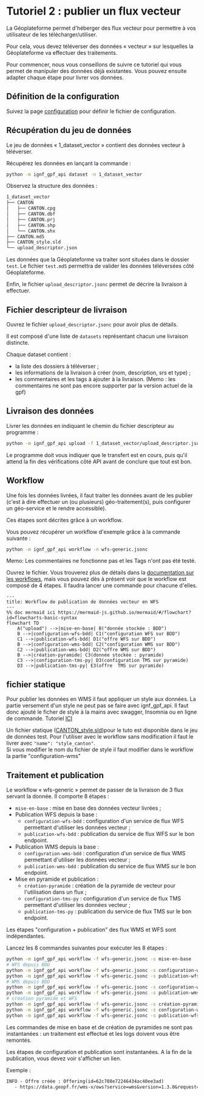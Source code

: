 # Tutoriel 2 : publier un flux vecteur

La Géoplateforme permet d'héberger des flux vecteur pour permettre à vos utilisateur de les télécharger/utiliser.

Pour cela, vous devez téléverser des données « vecteur » sur lesquelles la Géoplateforme va effectuer des traitements.

Pour commencer, nous vous conseillons de suivre ce tutoriel qui vous permet de manipuler des données déjà existantes. Vous pouvez ensuite adapter chaque étape pour livrer vos données.

## Définition de la configuration

Suivez la page [configuration](configuration.md) pour définir le fichier de configuration.

## Récupération du jeu de données

Le jeu de données « 1_dataset_vector » contient des données vecteur à téléverser.

Récupérez les données en lançant la commande :

```sh
python -m ignf_gpf_api dataset -n 1_dataset_vector
```

Observez la structure des données :

```txt
1_dataset_vector
├── CANTON
│   ├── CANTON.cpg
│   ├── CANTON.dbf
│   ├── CANTON.prj
│   ├── CANTON.shp
│   └── CANTON.shx
├── CANTON.md5
├── CANTON_style.sld
└── upload_descriptor.json
```

Les données que la Géoplateforme va traiter sont situées dans le dossier `test`.
Le fichier `test.md5` permettra de valider les données téléversées côté Géoplateforme.

Enfin, le fichier `upload_descriptor.jsonc` permet de décrire la livraison à effectuer.

## Fichier descripteur de livraison

Ouvrez le fichier `upload_descriptor.jsonc` pour avoir plus de détails.

Il est composé d'une liste de `datasets` représentant chacun une livraison distincte.

Chaque dataset contient :

* la liste des dossiers à téléverser ;
* les informations de la livraison à créer (nom, description, srs et type) ;
* les commentaires et les tags à ajouter à la livraison. (Memo : les commentaires ne sont pas encore supporter par la version actuel de la gpf)

## Livraison des données

Livrer les données en indiquant le chemin du fichier descripteur au programme :

```sh
python -m ignf_gpf_api upload -f 1_dataset_vector/upload_descriptor.json
```

Le programme doit vous indiquer que le transfert est en cours, puis qu'il attend la fin des vérifications côté API avant de conclure que tout est bon.

## Workflow

Une fois les données livrées, il faut traiter les données avant de les publier (c'est à dire effectuer un (ou plusieurs) géo-traitement(s),
puis configurer un géo-service et le rendre accessible).

Ces étapes sont décrites grâce à un workflow.

Vous pouvez récupérer un workflow d'exemple grâce à la commande suivante :

```sh
python -m ignf_gpf_api workflow -n wfs-generic.jsonc
```

Memo: Les commentaires ne fonctionne pas et les Tags n'ont pas été testé.

Ouvrez le fichier. Vous trouverez plus de détails dans la [documentation sur les workflows](workflow.md), mais vous pouvez dès à présent voir que le workflow est composé de 4 étapes. Il faudra lancer une commande pour chacune d'elles.

```mermaid
---
title: Workflow de publication de données vecteur en WFS
---
%% doc mermaid ici https://mermaid-js.github.io/mermaid/#/flowchart?id=flowcharts-basic-syntax
flowchart TD
    A("upload") -->|mise-en-base| B("donnée stockée : BDD")
    B -->|configuration-wfs-bdd| C1("configuration WFS sur BDD")
    C1 -->|publication-wfs-bdd| D1("offre WFS sur BDD")
    B -->|configuration-wms-bdd| C2("configuration WMS sur BDD")
    C2 -->|publication-wms-bdd| D2("offre WMS sur BDD")
    B -->|création-pyramide| C3(donnée stockée : pyramide)
    C3 -->|configuration-tms-py| D3(configuration TMS sur pyramide)
    D3 -->|publication-tms-py| E3(offre  TMS sur pyramide)
```

## fichier statique

Pour publier les données en WMS il faut appliquer un style aux données. La partie versement d'un style ne peut pas se faire avec ignf_gpf_api. Il faut donc ajouté le ficher de style à la mains avec swagger, Insomnia ou en ligne de commande. Tutoriel [ICI](https://gpf-beta.ign.fr/geoplateforme/tutoriels/vecteur/gestion_statique/)

Un fichier statique ([CANTON_style.sld](../ignf_gpf_api/_data/datasets/1_dataset_vector/CANTON_style.sld))pour le tuto est disponible dans le jeu de données test. Pour l'utiliser avec le workflow sans modification il faut le livrer avec `"name": "style_canton"`.  
Si vous modifier le nom du fichier de style il faut modifier dans le workflow la partie "configuration-wms"

## Traitement et publication

Le workflow « wfs-generic » permet de passer de la livraison de 3 flux servant la donnée. Il comporte 8 étapes :

* `mise-en-base` : mise en base des données vecteur livrées ;
* Publication WFS depuis la base :
  * `configuration-wfs-bdd` : configuration d'un service de flux WFS permettant d'utiliser les données vecteur ;
  * `publication-wfs-bdd` : publication du service de flux WFS sur le bon endpoint.
* Publication WMS depuis la base :
  * `configuration-wms-bdd` : configuration d'un service de flux WMS permettant d'utiliser les données vecteur ;
  * `publication-wms-bdd` : publication du service de flux WMS sur le bon endpoint.
* Mise en pyramide et publication :
  * `création-pyramide` : création de la pyramide de vecteur pour l'utilisation dans un flux ;
  * `configuration-tms-py` : configuration d'un service de flux TMS permettant d'utiliser les données vecteur ;
  * `publication-tms-py` : publication du service de flux TMS sur le bon endpoint.

Les étapes "configuration + publication" des flux WMS et WFS sont indépendantes.

Lancez les 8 commandes suivantes pour exécuter les 8 étapes :

```sh
python -m ignf_gpf_api workflow -f wfs-generic.jsonc -s mise-en-base
# WFS depuis BDD
python -m ignf_gpf_api workflow -f wfs-generic.jsonc -s configuration-wfs-bdd
python -m ignf_gpf_api workflow -f wfs-generic.jsonc -s publication-wfs-bdd
# WMS depuis BDD
python -m ignf_gpf_api workflow -f wfs-generic.jsonc -s configuration-wms-bdd
python -m ignf_gpf_api workflow -f wfs-generic.jsonc -s publication-wms-bdd
# création pyramide et WFS
python -m ignf_gpf_api workflow -f wfs-generic.jsonc -s création-pyramide
python -m ignf_gpf_api workflow -f wfs-generic.jsonc -s configuration-wfs-py
python -m ignf_gpf_api workflow -f wfs-generic.jsonc -s publication-wfs-py
```

Les commandes de mise en base et de création de pyramides ne sont pas instantanées : un traitement est effectué et les logs doivent vous être remontés.

Les étapes de configuration et publication sont instantanées. A la fin de la publication, vous devez voir s'afficher un lien.

Exemple :

```txt
INFO - Offre créée : Offering(id=62c708e72246434ac40ee3ad)
   - https://data.geopf.fr/wms-v/ows?service=wms&version=1.3.0&request=DescribeLayer&layers=ludi_bdd__Flux_vecteur_WMS
```
